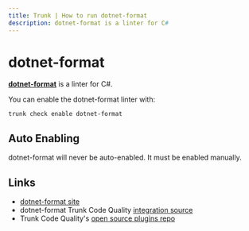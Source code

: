 ```yaml
---
title: Trunk | How to run dotnet-format
description: dotnet-format is a linter for C#
---
```


# dotnet-format

[**dotnet-format**](https://github.com/dotnet/format#readme) is a linter for C#.

You can enable the dotnet-format linter with:

```shell
trunk check enable dotnet-format
```

## Auto Enabling

dotnet-format will never be auto-enabled. It must be enabled manually.

## Links

* [dotnet-format site](https://github.com/dotnet/format#readme)
* dotnet-format Trunk Code Quality [integration source](https://github.com/trunk-io/plugins/tree/main/linters/dotnet-format)
* Trunk Code Quality's [open source plugins repo](https://github.com/trunk-io/plugins/tree/main)
